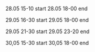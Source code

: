 28.05 15-10 start
28.05 18-00 end

29.05 16-30 start
29.05 18-00 end

29.05 21-30 start
29.05 23-20 end

30,05 15-30 start
30,05 18-00 end